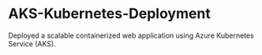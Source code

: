 # AKS-Kubernetes-Deployment
Deployed a scalable containerized web application using Azure Kubernetes Service (AKS).
